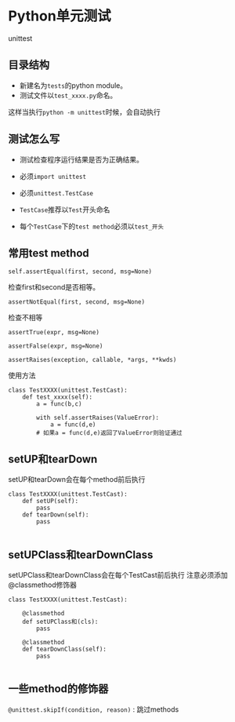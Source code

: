 # Python单元测试

unittest

## 目录结构

- 新建名为`tests`的python module。
- 测试文件以`test_xxxx.py`命名。


这样当执行`python -m unittest`时候，会自动执行


 ## 测试怎么写

- 测试检查程序运行结果是否为正确结果。

- 必须`import unittest`
- 必须`unittest.TestCase`
- `TestCase`推荐以`Test`开头命名
- 每个`TestCase`下的`test method`必须以`test_开头`


## 常用test method

 `self.assertEqual(first, second, msg=None)` 
 
 检查first和second是否相等。
 
 `assertNotEqual(first, second, msg=None)` 
 
 检查不相等
 
 `assertTrue(expr, msg=None)`
 
 `assertFalse(expr, msg=None)`


`assertRaises(exception, callable, *args, **kwds)`

使用方法

```
class TestXXXX(unittest.TestCast):
    def test_xxxx(self):
        a = func(b,c)

        with self.assertRaises(ValueError):
            a = func(d,e)
        # 如果a = func(d,e)返回了ValueError则验证通过

```
  
## setUP和tearDown


setUP和tearDown会在每个method前后执行

```
class TestXXXX(unittest.TestCast):
    def setUP(self):
        pass
    def tearDown(self):
        pass


```


## setUPClass和tearDownClass


setUPClass和tearDownClass会在每个TestCast前后执行
注意必须添加 @classmethod修饰器

```
class TestXXXX(unittest.TestCast):

    @classmethod
    def setUPClass和(cls):
        pass

    @classmethod    
    def tearDownClass(self):
        pass


```


## 一些method的修饰器

`@unittest.skipIf(condition, reason)` : 跳过methods

